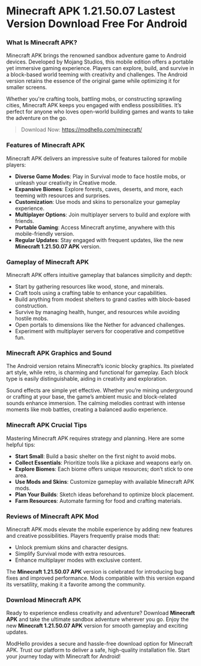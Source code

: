# Minecraft APK 1.21.50.07 Lastest Version Download Free For Android 

### What Is Minecraft APK?  
Minecraft APK brings the renowned sandbox adventure game to Android devices. Developed by Mojang Studios, this mobile edition offers a portable yet immersive gaming experience. Players can explore, build, and survive in a block-based world teeming with creativity and challenges. The Android version retains the essence of the original game while optimizing it for smaller screens.  

Whether you're crafting tools, battling mobs, or constructing sprawling cities, Minecraft APK keeps you engaged with endless possibilities. It’s perfect for anyone who loves open-world building games and wants to take the adventure on the go.  

> Download Now: https://modhello.com/minecraft/

### Features of Minecraft APK  
Minecraft APK delivers an impressive suite of features tailored for mobile players:  

- **Diverse Game Modes**: Play in Survival mode to face hostile mobs, or unleash your creativity in Creative mode.  
- **Expansive Biomes**: Explore forests, caves, deserts, and more, each teeming with resources and surprises.  
- **Customization**: Use mods and skins to personalize your gameplay experience.  
- **Multiplayer Options**: Join multiplayer servers to build and explore with friends.  
- **Portable Gaming**: Access Minecraft anytime, anywhere with this mobile-friendly version.  
- **Regular Updates**: Stay engaged with frequent updates, like the new **Minecraft 1.21.50.07 APK** version.  

### Gameplay of Minecraft APK  
Minecraft APK offers intuitive gameplay that balances simplicity and depth:  

- Start by gathering resources like wood, stone, and minerals.  
- Craft tools using a crafting table to enhance your capabilities.  
- Build anything from modest shelters to grand castles with block-based construction.  
- Survive by managing health, hunger, and resources while avoiding hostile mobs.  
- Open portals to dimensions like the Nether for advanced challenges.  
- Experiment with multiplayer servers for cooperative and competitive fun.  

### Minecraft APK Graphics and Sound  
The Android version retains Minecraft’s iconic blocky graphics. Its pixelated art style, while retro, is charming and functional for gameplay. Each block type is easily distinguishable, aiding in creativity and exploration.  

Sound effects are simple yet effective. Whether you’re mining underground or crafting at your base, the game’s ambient music and block-related sounds enhance immersion. The calming melodies contrast with intense moments like mob battles, creating a balanced audio experience.  

### Minecraft APK Crucial Tips  
Mastering Minecraft APK requires strategy and planning. Here are some helpful tips:  

- **Start Small**: Build a basic shelter on the first night to avoid mobs.  
- **Collect Essentials**: Prioritize tools like a pickaxe and weapons early on.  
- **Explore Biomes**: Each biome offers unique resources; don’t stick to one area.  
- **Use Mods and Skins**: Customize gameplay with available Minecraft APK mods.  
- **Plan Your Builds**: Sketch ideas beforehand to optimize block placement.  
- **Farm Resources**: Automate farming for food and crafting materials.  

### Reviews of Minecraft APK Mod  
Minecraft APK mods elevate the mobile experience by adding new features and creative possibilities. Players frequently praise mods that:  

- Unlock premium skins and character designs.  
- Simplify Survival mode with extra resources.  
- Enhance multiplayer modes with exclusive content.  

The **Minecraft 1.21.50.07 APK** version is celebrated for introducing bug fixes and improved performance. Mods compatible with this version expand its versatility, making it a favorite among the community.  

### Download Minecraft APK  
Ready to experience endless creativity and adventure? Download **Minecraft APK** and take the ultimate sandbox adventure wherever you go. Enjoy the new **Minecraft 1.21.50.07 APK** version for smooth gameplay and exciting updates.  

ModHello provides a secure and hassle-free download option for Minecraft APK. Trust our platform to deliver a safe, high-quality installation file. Start your journey today with Minecraft for Android!  
